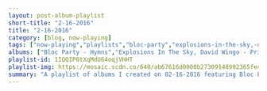 ```yaml
---
layout: post-album-playlist
short-title: "2-16-2016"
title: "2-16-2016"
category: [blog, now-playing]
tags: ["now-playing","playlists","bloc-party","explosions-in-the-sky,-david-wingo","dr.-dog","diiv","good-times-ahead","jungle","com-truise","lagwagon","levianth,-d.e.","radical-face","johnny-cash","radiation-city","neon-indian"]
albums: ["Bloc Party - Hymns","Explosions In The Sky, David Wingo - Prince Avalanche: An Original Motion Picture Soundtrack","Dr. Dog - The Psychedelic Swamp","DIIV - Is the Is Are","Good Times Ahead - Help Me!","Jungle - Jungle","Com Truise - In Decay","Lagwagon - Hang","Levianth, D.E. - Hades (feat. D.E.)","Radical Face - Ghost","Johnny Cash - American IV: The Man Comes Around","Radiation City - Synesthetica","Neon Indian - Vega Intl. Night School"]
playlist-id: 1IQQIP0tXqMdU64oqjVHHT
playlist-img: https://mosaic.scdn.co/640/ab67616d0000b27309148992365fe4262afba885ab67616d0000b2738f819bc19e2ea8b729781accab67616d0000b273b6ca1c0b86401fffb34b15faab67616d0000b273b7d6b7f700dbbc365cfa9e8b
summary: "A playlist of albums I created on 02-16-2016 featuring Bloc Party, Explosions In The Sky, David Wingo, Dr. Dog, DIIV, Good Times Ahead, Jungle, Com Truise, Lagwagon, Levianth, D.E., Radical Face, Johnny Cash, Radiation City, and Neon Indian"
---
```

